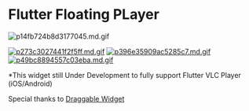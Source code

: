 # Flutter Floating PLayer
![p14fb724b8d3177045.md.gif](https://s2.gifyu.com/images/p14fb724b8d3177045.md.gif)

[![p273c3027441f2f5ff.md.gif](https://s2.gifyu.com/images/p273c3027441f2f5ff.md.gif)](https://gifyu.com/image/UZKA)
[![p396e35909ac5285c7.md.gif](https://s2.gifyu.com/images/p396e35909ac5285c7.md.gif)](https://gifyu.com/image/UZKo)
[![p49bc8894557c03eba.md.gif](https://s2.gifyu.com/images/p49bc8894557c03eba.md.gif)](https://gifyu.com/image/UZKB)

*This widget still Under Development to fully support Flutter VLC Player (iOS/Android)

Special thanks to [Draggable Widget](https://github.com/adar2378/draggable_widget)
